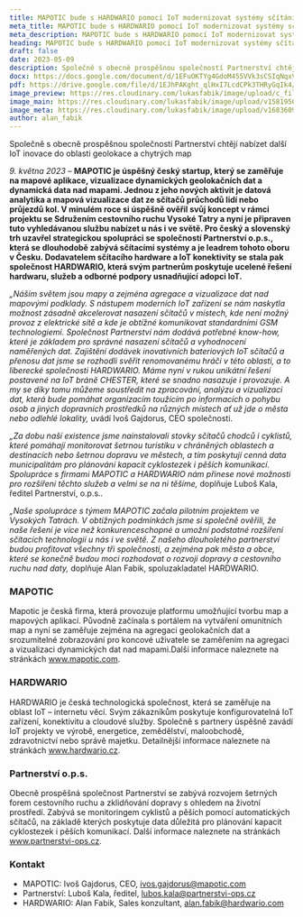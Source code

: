 ```yaml
---
title: MAPOTIC bude s HARDWARIO pomocí IoT modernizovat systémy sčítání průchodů a průjezdů osob nebo cyklistů 
meta_title: MAPOTIC bude s HARDWARIO pomocí IoT modernizovat systémy sčítání průchodů a průjezdů osob nebo cyklistů. Společně s obecně prospěšnou společností Partnerství chtějí nabízet další IoT inovace do oblasti geolokace a chytrých map
meta_description: MAPOTIC bude s HARDWARIO pomocí IoT modernizovat systémy sčítání průchodů a průjezdů osob nebo cyklistů. Společně s obecně prospěšnou společností Partnerství chtějí nabízet další IoT inovace do oblasti geolokace a chytrých map
heading: MAPOTIC bude s HARDWARIO pomocí IoT modernizovat systémy sčítání průchodů a průjezdů osob nebo cyklistů. Společně s obecně prospěšnou společností Partnerství chtějí nabízet další IoT inovace do oblasti geolokace a chytrých map
draft: false
date: 2023-05-09
description: Společně s obecně prospěšnou společností Partnerství chtějí nabízet další IoT inovace do oblasti geolokace a chytrých map.
docx: https://docs.google.com/document/d/1EFuOKTYg4GdoM455VVk3sCSIqNqxVBHj/edit?usp=sharing&ouid=100979526148034723712&rtpof=true&sd=true
pdf: https://drive.google.com/file/d/1EJhPAKght_qlHxI7LcdCPk3THRyGqIk4/view?usp=sharing
image_preview: https://res.cloudinary.com/lukasfabik/image/upload/c_fill,h_800,w_800/v1576055326/blog/bigclown-renamed-hardwario/hardwario.jpg
image_main: https://res.cloudinary.com/lukasfabik/image/upload/v1581950249/blog/wide_placeholder.jpg
image_meta: https://res.cloudinary.com/lukasfabik/image/upload/v1683609975/press/2023-05-09-mapotic.cs.png
author: alan_fabik
---
```


Společně s obecně prospěšnou společností Partnerství chtějí nabízet další IoT inovace do oblasti geolokace a chytrých map

*9. května 2023* – **MAPOTIC je úspěšný český startup, který se zaměřuje na mapové aplikace, vizualizace dynamických geolokačních  dat a dynamická data nad mapami. Jednou z jeho nových aktivit je datová analytika a mapová vizualizace dat ze sčítačů průchodů lidí nebo průjezdů kol. V minulém roce si úspěšně ověřil svůj koncept v rámci projektu se Sdružením cestovního ruchu Vysoké Tatry a nyní je připraven tuto vyhledávanou  službu nabízet u nás i ve světě. Pro český a slovenský trh uzavřel strategickou spolupráci se společností Partnerství o.p.s., která se dlouhodobě zabývá sčítacími systémy a je leadrem tohoto oboru v Česku. Dodavatelem sčítacího hardware a IoT konektivity se stala pak společnost HARDWARIO, která svým partnerům poskytuje ucelené řešení hardwaru, služeb a odborné podpory usnadňující adopci IoT.**

*„Náším světem jsou mapy a zejména agregace a vizualizace  dat nad mapovými podklady. S nástupem moderních IoT zařízení se nám naskytla možnost zásadně akcelerovat nasazení sčítačů v místech, kde není možný provoz z elektrické sítě a kde je obtížné komunikovat standardními GSM technologiemi. Společnost Partnerství nám dodává potřebné know-how, které je základem pro správné nasazení sčítačů a vyhodnocení naměřených dat. Zajištění dodávek inovativních bateriových  IoT sčítačů a přenosu dat jsme se rozhodli svěřit renomovanému hráči v této oblasti, a to liberecké společnosti HARDWARIO. Máme nyní v rukou unikátní řešení postavené na IoT bráně CHESTER, které se snadno nasazuje i provozuje. A my se díky tomu můžeme soustředit na zpracování, analýzu a vizualizaci dat, která bude pomáhat organizacím toužícím po informacích o pohybu osob a jiných dopravních prostředků na různých místech ať už jde o města nebo odlehlé lokality,* uvádí Ivoš Gajdorus, CEO společnosti.

*„Za dobu naší existence jsme nainstalovali stovky sčítačů chodců i cyklistů, které pomáhají monitorovat šetrnou turistiku v chráněných oblastech a destinacích nebo šetrnou dopravu ve městech,  a tím poskytují cenná data municipalitám pro plánování kapacit cyklostezek i pěších komunikací. Spolupráce s firmami MAPOTIC a HARDWARIO nám přinese nové možnosti pro rozšíření těchto služeb a velmi se na ni těšíme,* doplňuje Luboš Kala, ředitel Partnerství, o.p.s..

*„Naše spolupráce s týmem MAPOTIC začala pilotním projektem ve Vysokých Tatrách. V obtížných podmínkách jsme si společně ověřili, že naše řešení je více než konkurenceschopné a umožní podstatné rozšíření sčítacích technologií u nás i ve světě. Z našeho dlouholetého partnerství budou profitovat všechny tři společnosti, a zejména pak města a obce, které se konečně budou moci rozhodovat o rozvoji dopravy a cestovního ruchu nad daty,* doplňuje Alan Fabik, spoluzakladatel HARDWARIO.

### MAPOTIC

Mapotic je česká firma, která provozuje platformu umožňující tvorbu map a mapových aplikací. Původně začínala s portálem na vytváření omunitních map a nyní se zaměřuje zejména na agregaci geolokačních dat a srozumitelné zobrazování pro koncové uživatele  se zaměřením na agregaci a vizualizaci dynamických dat nad mapami.Další informace naleznete na stránkách www.mapotic.com. 

### HARDWARIO

HARDWARIO je česká technologická společnost, která se zaměřuje na oblast IoT – internetu věcí. Svým zákazníkům poskytuje konfigurovatelná IoT zařízení, konektivitu a cloudové služby. Společně s partnery úspěšně zavádí IoT projekty ve výrobě, energetice, zemědělství, maloobchodě, zdravotnictví nebo správě majetku. Detailnější informace naleznete na stránkách www.hardwario.cz.

### Partnerství o.p.s.

Obecně prospěšná společnost Partnerství se zabývá rozvojem šetrných forem cestovního ruchu a zklidňování dopravy s ohledem na životní prostředí. Zabývá se monitoringem cyklistů a pěších pomocí automatických sčítačů, na základě kterých poskytuje data důležitá pro plánování kapacit cyklostezek i pěších komunikací. Další informace naleznete na stránkách www.partnerstvi-ops.cz.

### Kontakt

* MAPOTIC: Ivoš Gajdorus, CEO, ivos.gajdorus@mapotic.com
* Partnerství: Luboš Kala, ředitel, lubos.kala@partnerstvi-ops.cz
* HARDWARIO: Alan Fabik, Sales konzultant, alan.fabik@hardwario.com 